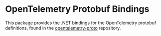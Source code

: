 # OpenTelemetry Protobuf Bindings

This package provides the .NET bindings for the OpenTelemetry protobuf definitions, found in the [opentelemetry-proto](https://github.com/open-telemetry/opentelemetry-proto) repository.
